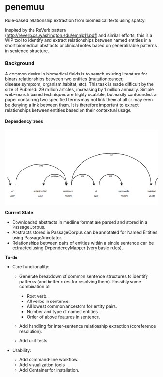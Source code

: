 # penemuu
Rule-based relationship extraction from biomedical texts using spaCy.

Inspired by the ReVerb pattern (http://reverb.cs.washington.edu/emnlp11.pdf) and similar efforts, this is a WIP tool to identify and extract 
relationships between named entities in a short biomedical abstracts or clinical notes based on generalizable patterns in sentence structure.

### Background

A common desire in biomedical fields is to search existing literature for binary relationships between two entities (mutation:cancer, disease:symptom, organism:habitat, etc).  This task is made difficult by the size of Pubmed: 29 million articles, increasing by 1 million annually. 
Simple web-search based techniques are highly scalable, but easily confounded: a paper containing two specified terms may not link them at all or may even be denying a link between them.  It is therefore important to extract relationships between entities based on their contextual usage.

#### Dependency trees

![dep tree](/images/spacy_dep_pathing.png)

**Current State**
  * Downloaded abstracts in medline format are parsed and stored in a PassageCorpus.
  * Abstracts stored in PassageCorpus can be annotated for Named Entities using PassageAnnotator.
  * Relationships between pairs of entities within a single sentence can be extracted using DependencyMapper (very basic rules).

**To-do** 
  * Core functionality:
 
    * Generate breakdown of common sentence structures to identify patterns (and better rules for resolving them).  Possibly some combination of:
      * Root verb.
      * All verbs in sentence.
      * All lowest common ancestors for entity pairs.
      * Number and type of named entities.
      * Order of above features in sentence.
        
    * Add handling for inter-sentence relationship extraction (coreference resolution).
    * Add unit tests.
    
  * Usability:
    * Add command-line workflow.
    * Add visualization tools.
    * Add Container for installation.
  
